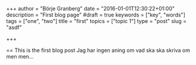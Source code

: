 +++
author = "Börje Granberg"
date = "2016-01-01T12:30:22+01:00"
description = "First blog page"
#draft = true
keywords = ["key", "words"]
tags = ["one", "two"]
title = "first"
topics = ["topic 1"]
type = "post"
slug = "asdf"

+++

== This is the first blog post
Jag har ingen aning om vad ska ska skriva om men men...
